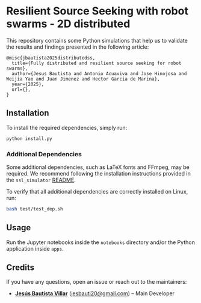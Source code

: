 # Resilient Source Seeking with robot swarms - 2D distributed 

This repository contains some Python simulations that help us to validate the results and findings presented in the following article:
```
@misc{jbautista2025distributedss,
  title={Fully distributed and resilient source seeking for robot swarms}, 
  author={Jesus Bautista and Antonio Acuaviva and Jose Hinojosa and Weijia Yao and Juan Jimenez and Hector Garcia de Marina},
  year={2025},
  url={},
}
```
    
## Installation

To install the required dependencies, simply run:

```bash
python install.py
```

### Additional Dependencies
Some additional dependencies, such as LaTeX fonts and FFmpeg, may be required. We recommend following the installation instructions provided in the ```ssl_simulator``` [README](https://github.com/Swarm-Systems-Lab/ssl_simulator/blob/master/README.md). 

To verify that all additional dependencies are correctly installed on Linux, run:
```bash
bash test/test_dep.sh
```

## Usage

Run the Jupyter notebooks inside the `notebooks` directory and/or the Python application inside `apps`.

## Credits

If you have any questions, open an issue or reach out to the maintainers:

- **[Jesús Bautista Villar](https://sites.google.com/view/jbautista-research)** (<jesbauti20@gmail.com>) – Main Developer
